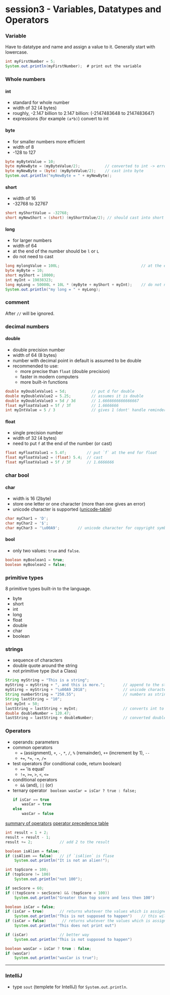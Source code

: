 # session3 - Variables, Datatypes and Operators

### Variable
Have to datatype and name and assign a value to it.
Generally start with lowercase.
```java
int myFirstNumber = 5;
System.out.println(myFirstNumber);  # print out the variable
```

### Whole numbers


#### int
* standard for whole number
* width of 32 (4 bytes)
* roughly, -2.147 billion to 2.147 billion: (-2147483648 to 2147483647)
* expressions (for example `(a*b)`) convert to int

#### byte
* for smaller numbers more efficient
* width of 8
* -128 to 127
```java
byte myByteValue = 10;
byte myNewByte = (myByteValue/2);           // converted to int -> error
byte myNewByte = (byte) (myByteValue/2);    // cast into byte
System.out.println("myNewByte = " + myNewByte);
```
#### short
* width of 16
* -32768 to 32767
```java
short myShortValue = -32768;                
short myNewShort = (short) (myShortValue/2); // should cast into short
```

#### long
* for larger numbers
* width of 64 
* at the end of the number should be `l` or `L`
* do not need to cast
```java
long mylongValue = 100L;                                    // at the end `L`
byte myByte = 10;
short myShort = 10000;
int myInt = 19038323;
long myLong = 50000L + 10L * (myByte + myShort + myInt);    // do not need to cast
System.out.println("my long = " + myLong);
```

### comment
After `//` will be ignored.



### decimal numbers

#### double
* double precision number 
* width of 64 (8 bytes)
* number with decimal point in default is assumed to be double
* recommended to use:
    * more precise than `float` (double precision)
    * faster in modern computers
    * more built-in functions
```java
double myDoubleValue1 = 5d;           // put d for double
double myDoubleValue2 = 5.25;         // assumes it is double
double myDoubleValue3 = 5d / 3d       // 1.6666666666666667
float myFloatValue3 = 5f / 3f         // 1.6666666
int myIntValue = 5 / 3                // gives 1 (dont' handle reminder)
```

#### float
* single precision number
* width of 32 (4 bytes)
* need to put `f` at the end of the number (or cast)
```java
float myFloatValue1 = 5.4f;         // put `f` at the end for float
float myFloatValue2 = (float) 5.4;  // cast
float myFloatValue3 = 5f / 3f       // 1.6666666
```


### char bool

#### char
* width is 16 (2byte)
* store one letter or one character (more than one gives an error)
* unicode character is supported ([unicode-table](unicode-table.com))
```java
char myChar1 = 'D';
char myChar2 = '$';
char myChar3 = '\u00A9';        // unicode character for copyright symbol
```

#### bool
* only two values: `true` and `false`.
```java
boolean myBoolean1 = true;
boolean myBoolean2 = false;
```

### primitive types
8 primitive types built-in to the language.
* byte
* short
* int
* long
* float
* double
* char
* boolean


### strings
* sequence of characters
* double quote around the string
* not primitive type (but a Class)
```java
String myString = "This is a string";
myString = myString + ", and this is more.";        // append to the string
myStirng = myString + "\u00A9 2018";                // unicode character
String numberString = "250.55";                     // numbers as string
String lastString = "10";
int myInt = 50;
lastString = lastString + myInt;                    // converts int to String (gives back "1050")
double doubleNumber = 120.47;
lastString = lastString + doubleNumber;             // converted double to String ("1010120.47")
```

### Operators
* operands: parameters
* common operators
    * `=` (assignment), `+`,  `-`, `*`, `/`, `%` (remainder), `++` (increment by 1), `--`
    * `+=`, `*=`, `-=`, `/=`
* test operators (for conditional code, return boolean)
    * `==` 'is equal'
    * `!=`, `>=`, `>`, `<`, `<=`
* conditional operators
    * `&&` (and), `||` (or)
* ternary operator
    ` boolean wasCar = isCar ? true : false;` 
    ```java
    if isCar == true
        wasCar = true
    else
        wasCar = false
    ```
[summary of operators](https://docs.oracle.com/javase/tutorial/java/nutsandbolts/opsummary.html)
[operator precedence table](http://cs.bilkent.edu.tr/~guvenir/courses/CS101/op_precedence.html)
```java
int result = 1 + 2;  
result = result - 1;
result += 2;            // add 2 to the result

boolean isAlien = false;
if (isAlien == false)   // if `isAlien` is flase
    System.out.println("It is not an alien!");

int topScore = 100;
if (topScore != 100)
    System.out.println("not 100");

if secScore = 60;
if ((topScore > secScore) && (topScore < 100))
    System.out.println("Greater than top score and less then 100")

boolean isCar = false;
if (isCar = true)       // returns whatever the values which is assigned to (true)
    System.out.println("This is not supposed to happen")    // this will print out
if (isCar = false)       // returns whatever the values which is assigned to (false)
    System.out.println("This does not print out")

if (isCar)              // better way
    System.out.println("This is not supposed to happen")    

boolean wasCar = isCar ? true : false;
if (wasCar)
    System.out.println("wasCar is true");

```




-------
### IntelliJ
* type `sout` (templete for IntelliJ) for `System.out.println`.
